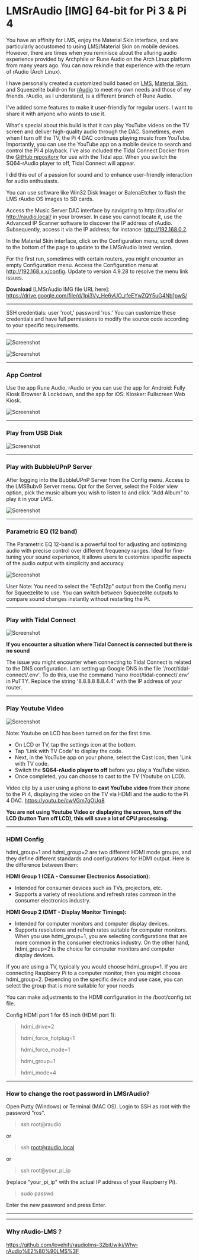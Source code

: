 # LMSrAudio [IMG] 64-bit for Pi 3 & Pi 4
You have an affinity for LMS, enjoy the Material Skin interface, and are particularly accustomed to using LMS/Material Skin on mobile devices. However, there are times when you reminisce about the alluring audio experience provided by Archphile or Rune Audio on the Arch Linux platform from many years ago. You can now rekindle that experience with the return of rAudio (Arch Linux).

I have personally created a customized build based on [LMS](https://github.com/Logitech/slimserver), [Material Skin](https://github.com/CDrummond/lms-material), and Squeezelite build-on for [rAudio](https://github.com/rern/rAudio) to meet my own needs and those of my friends. rAudio, as I understand, is a different branch of Rune Audio.

I've added some features to make it user-friendly for regular users. I want to share it with anyone who wants to use it.

What's special about this build is that it can play YouTube videos on the TV screen and deliver high-quality audio through the DAC. Sometimes, even when I turn off the TV, the Pi 4 DAC continues playing music from YouTube. Importantly, you can use the YouTube app on a mobile device to search and control the Pi 4 playback. I've also included the Tidal Connect Docker from the [GitHub repository](https://github.com/GioF71/tidal-connect) for use with the Tidal app. When you switch the SQ64-rAudio player to off, Tidal Connect will appear.

I did this out of a passion for sound and to enhance user-friendly interaction for audio enthusiasts.

You can use software like Win32 Disk Imager or BalenaEtcher to flash the LMS rAudio OS images to SD cards.

Access the Music Server DAC interface by navigating to http://raudio/ or http://raudio.local/ in your browser. In case you cannot locate it, use the Advanced IP Scanner software to discover the IP address of rAudio. Subsequently, access it via the IP address; for instance: http://192.168.0.2.

In the Material Skin interface, click on the Configuration menu, scroll down to the bottom of the page to update to the LMSrAudio latest version.

>
For the first run, sometimes with certain routers, you might encounter an empty Configuration menu. Access the Configuration menu at http://192.168.x.x/config. Update to version 4.9.28 to resolve the menu link issues.


>
>
**Download** [LMSrAudio IMG file URL here]:
https://drive.google.com/file/d/1pi3Vy_He6vUO_rfeEYwZQY5uG4Nb1pwS/
>
---------------------
>
SSH credentials: user 'root,' password 'ros.' You can customize these credentials and have full permissions to modify the source code according to your specific requirements.

>
>


---------------
![Screenshot](LMSrAudio-menu.png)

![Screenshot](LMSrAudioUI.png)
>
------------
>
### App Control
Use the app Rune Audio, rAudio or you can use the app for Android: Fully Kiosk Browser & Lockdown, and the app for iOS: Kiosker: Fullscreen Web Kiosk.
>
>
![Screenshot](https://raw.githubusercontent.com/lovehifi/addraudio/main/App_RuneAudio.jpg)
>
----------------
### Play from USB Disk
![Screenshot](https://raw.githubusercontent.com/lovehifi/addraudio/main/playonusb2.png)
>
--------
### Play with BubbleUPnP Server
>
After logging into the BubbleUPnP Server from the Config menu. Access to the LMSBubv9 Server menu. Opt for the Server, select the Folder view option, pick the music album you wish to listen to and click "Add Album" to play it in your LMS.
>
![Screenshot](LMSBubV9.jpg)
>
----------
>
### Parametric EQ (12 band)
>
The Parametric EQ 12-band is a powerful tool for adjusting and optimizing audio with precise control over different frequency ranges. Ideal for fine-tuning your sound experience, it allows users to customize specific aspects of the audio output with simplicity and accuracy.
>
![Screenshot](https://raw.githubusercontent.com/lovehifi/addraudio/main/Eqfa12LMS.png)
>

User Note: You need to select the "Eqfa12p" output from the Config menu for Squeezelite to use. You can switch between Squeezelite outputs to compare sound changes instantly without restarting the Pi.
>
--------
### Play with Tidal Connect
![Screenshot](https://raw.githubusercontent.com/lovehifi/addraudio/main/tidal-connect.jpg)
>

**If you encounter a situation where Tidal Connect is connected but there is no sound**
>
The issue you might encounter when connecting to Tidal Connect is related to the DNS configuration. I am setting up Google DNS in the file '/root/tidal-connect/.env'.
To do this, use the command 'nano /root/tidal-connect/.env' in PuTTY. Replace the string '8.8.8.8 8.8.4.4' with the IP address of your router.
>


------------
>
### Play Youtube Video
>
![Screenshot](https://raw.githubusercontent.com/lovehifi/addraudio/main/play-ytube.png)

Note:
Youtube on LCD has been turned on for the first time.
- On LCD or TV, tap the settings icon at the bottom.
- Tap 'Link with TV Code' to display the code.
- Next, in the YouTube app on your phone, select the Cast icon, then 'Link with TV code.
- Switch the **SQ64-rAudio player to off** before you play a YouTube video.
- Once completed, you can choose to cast to the TV (Youtube on LCD).
>

Video clip by a user using a phone to **cast YouTube video** from their phone to the Pi 4, displaying the video on the TV via HDMI and the audio to the Pi 4 DAC.
https://youtu.be/cwVGm7qOUq8
>
**You are not using Youtube Video or displaying the screen, turn off the LCD (button Turn off LCD), this will save a lot of CPU processing.**
>
------------
>
### HDMI Config
hdmi_group=1 and hdmi_group=2 are two different HDMI mode groups, and they define different standards and configurations for HDMI output. Here is the difference between them:

**HDMI Group 1 (CEA - Consumer Electronics Association):**

- Intended for consumer devices such as TVs, projectors, etc.
- Supports a variety of resolutions and refresh rates common in the consumer electronics industry.


**HDMI Group 2 (DMT - Display Monitor Timings):**

- Intended for computer monitors and computer display devices.
- Supports resolutions and refresh rates suitable for computer monitors.
When you use hdmi_group=1, you are selecting configurations that are more common in the consumer electronics industry. On the other hand, hdmi_group=2 is the choice for computer monitors and computer display devices.

If you are using a TV, typically you would choose hdmi_group=1. If you are connecting Raspberry Pi to a computer monitor, then you might choose hdmi_group=2. Depending on the specific device and use case, you can select the group that is more suitable for your needs
>
>
You can make adjustments to the HDMI configuration in the /boot/config.txt file.

>
Config HDMI port 1 for 65 inch (HDMI port 1):
>
> hdmi_drive=2
>
> hdmi_force_hotplug=1
>
> hdmi_force_mode=1
>
> hdmi_group=1
>
> hdmi_mode=4
>
--------------------
>
### How to change the root password in LMSrAudio?
>
Open Putty (Windows) or Terminal (MAC OS). Login to SSH as root with the password "ros".
>
> ssh root@raudio
>
or
>
> ssh root@raudio.local
>
or
>
> ssh root@your_pi_ip
>
(replace "your_pi_ip" with the actual IP address of your Raspberry Pi).
>
> sudo passwd
>
Enter the new password and press Enter.
>
-------------
>

------------------
### Why rAudio-LMS ?
>
https://github.com/lovehifi/raudiolms-32bit/wiki/Why-rAudio%E2%80%90LMS%3F
>


